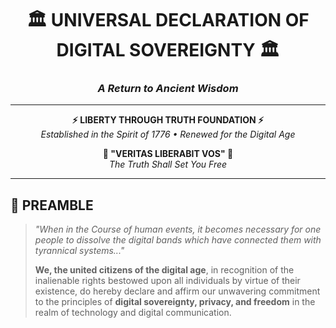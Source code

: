 <div align="center">

# 🏛️ UNIVERSAL DECLARATION OF DIGITAL SOVEREIGNTY 🏛️

### *A Return to Ancient Wisdom*

---

**⚡ LIBERTY THROUGH TRUTH FOUNDATION ⚡**  
*Established in the Spirit of 1776 • Renewed for the Digital Age*

**🗽 "VERITAS LIBERABIT VOS" 🗽**  
*The Truth Shall Set You Free*

---

</div>

## 📜 PREAMBLE

> *"When in the Course of human events, it becomes necessary for one people to dissolve the digital bands which have connected them with tyrannical systems..."*
>
> **We, the united citizens of the digital age**, in recognition of the inalienable rights bestowed upon all individuals by virtue of their existence, do hereby declare and affirm our unwavering commitment to the principles of **digital sovereignty, privacy, and freedom** in the realm of technology and digital communication.

